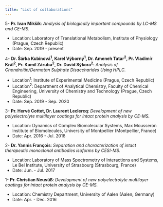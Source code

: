 ```yaml
---
title: "List of collaborations"
---
```


5- **Pr. Ivan Mikšík**: *Analysis of biologically important compounds by LC-MS and CE-MS.*  
* Location: Laboratory of Translational Metabolism, Institute of Physiology (Prague, Czech Republic)  
* Date: Sep. 2019 - present  

4- **Dr. Šárka Kubinová<sup>1</sup>, Karel Výborný<sup>1</sup>, Dr. Ameneh Tatar<sup>2</sup>, Pr. Vladimír Král<sup>2</sup>, Pr. Kamil Záruba<sup>2</sup>, Dr. David Sýkora<sup>2</sup>**: *Analysis of Chondroitin/Dermatan Sulphate Disaccharides Using HPLC.*  
* Location<sup>1</sup>: Institute of Experimental Medicine (Prague, Czech Republic)  
* Location<sup>2</sup>: Department of Analytical Chemistry, Faculty of Chemical Engineering, University of Chemistry and Technology (Prague, Czech Republic)  
* Date: Sep. 2019 - Sep. 2020  

3- **Pr. Hervé Cottet, Dr. Laurent Leclercq**: *Development of new polyelectrolyte multilayer coatings for intact protein analysis by CE-MS.*  
* Location: Dynamics of Complex Biomolecular Systems, Max Mousseron Institute of Biomolecules, University of Montpellier (Montpellier, France)  
* Date: Apr. 2016 - Jul. 2018  

2- **Dr. Yannis François**: *Separation and characterization of intact therapeutic monoclonal antibodies isoforms by CESI-MS.*  
* Location: Laboratory of Mass Spectrometry of Interactions and Systems, Le Bel Institute, University of Strasbourg (Strasbourg, France)  
* Date: Jun. - Jul. 2017  

1- **Pr. Christian Neusüß**: *Development of new polyelectrolyte multilayer coatings for intact protein analysis by CE-MS.*  
* Location: Chemistry Department, University of Aalen (Aalen, Germany)
* Date: Apr. - Dec. 2016
